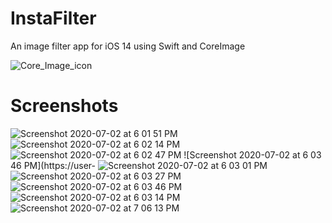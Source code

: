# InstaFilter
An image filter app for iOS 14  using Swift and CoreImage 

![Core_Image_icon](https://user-images.githubusercontent.com/51410810/86364902-698a2980-bc96-11ea-9673-6dd73d43b987.png)



# Screenshots

![Screenshot 2020-07-02 at 6 01 51 PM](https://user-images.githubusercontent.com/51410810/86364486-dbae3e80-bc95-11ea-867f-b764f5370947.png)
![Screenshot 2020-07-02 at 6 02 14 PM](https://user-images.githubusercontent.com/51410810/86364494-df41c580-bc95-11ea-8ac0-b2e9e0120112.png)
![Screenshot 2020-07-02 at 6 02 47 PM](https://user-images.githubusercontent.com/51410810/86364513-e49f1000-bc95-11ea-8b4b-3363f07f0652.png)
![Screenshot 2020-07-02 at 6 03 46 PM](https://user-
![Screenshot 2020-07-02 at 6 03 01 PM](https://user-images.githubusercontent.com/51410810/86364542-ee287800-bc95-11ea-8d89-6cc740f3e1db.png)
![Screenshot 2020-07-02 at 6 03 27 PM](https://user-images.githubusercontent.com/51410810/86364552-f1bbff00-bc95-11ea-82d5-25900fa28b32.png)
![Screenshot 2020-07-02 at 6 03 46 PM](https://user-images.githubusercontent.com/51410810/86364559-f41e5900-bc95-11ea-9ae2-5178d23cd5e0.png)
![Screenshot 2020-07-02 at 6 03 14 PM](https://user-images.githubusercontent.com/51410810/86364569-f5e81c80-bc95-11ea-9958-7f5d44eae929.png)
![Screenshot 2020-07-02 at 7 06 13 PM](https://user-images.githubusercontent.com/51410810/86365787-95f27580-bc97-11ea-9115-71b8107ac469.png)


